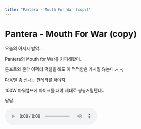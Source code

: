 ```yaml
---
title: "Pantera - Mouth For War (copy)"
---
```

# Pantera - Mouth For War (copy)

오늘의 아저씨 발악..

Pantera의 Mouth for War를 카피해봤다..

톤포트와 온갖 이펙터 떡칠을 해도 이 먹먹함은 가시질 않는다..-_-;

다음엔 좀 신나는 판테라를 해야지..

100W 파워앰프에 마이크를 대야 제대로 붕붕거릴텐데..

답답..


 ![audio](/assets/images/1260a17c8c7cc40829269f91e3186907.mp3)



